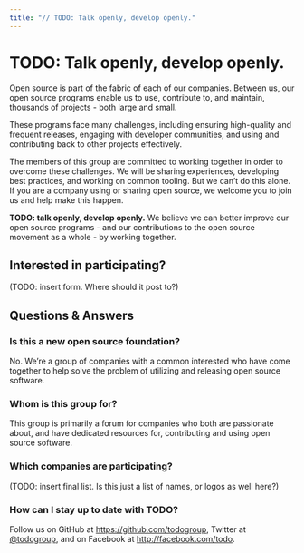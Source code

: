 ```yaml
---
title: "// TODO: Talk openly, develop openly."
---
```


# TODO: Talk openly, develop openly.

Open source is part of the fabric of each of our companies. Between us, our open source programs
enable us to use, contribute to, and maintain, thousands of projects - both large and small.

These programs face many challenges, including ensuring high-quality and frequent releases, engaging
with developer communities, and using and contributing back to other projects effectively.

The members of this group are committed to working together in order to overcome these challenges.
We will be sharing experiences, developing best practices, and working on common tooling. But we
can’t do this alone. If you are a company using or sharing open source, we welcome you to join us
and help make this happen.

**TODO: talk openly, develop openly.** We believe we can better improve our open source programs -
and our contributions to the open source movement as a whole - by working together.


## Interested in participating?

(TODO: insert form.  Where should it post to?)


## Questions & Answers

### Is this a new open source foundation?

No. We’re a group of companies with a common interested who have come together to help solve the
problem of utilizing and releasing open source software.

### Whom is this group for?

This group is primarily a forum for companies who both are passionate about, and have dedicated
resources for, contributing and using open source software.

### Which companies are participating?

(TODO: insert final list.  Is this just a list of names, or logos as well here?)

### How can I stay up to date with TODO?

Follow us on GitHub at <https://github.com/todogroup>, Twitter at
[@todogroup](https://twitter.com/todogroup), and on Facebook at <http://facebook.com/todo>.
